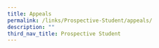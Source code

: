 ```yaml
---
title: Appeals
permalink: /links/Prospective-Student/appeals/
description: ""
third_nav_title: Prospective Student
---
```

